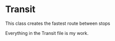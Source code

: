 # Transit

This class creates the fastest route between stops

Everything in the Transit file is my work.
